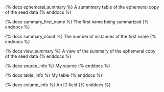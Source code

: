{% docs ephemeral_summary %}
A summmary table of the ephemeral copy of the seed data
{% enddocs %}

{% docs summary_first_name %}
The first name being summarized
{% enddocs %}

{% docs summary_count %}
The number of instances of the first name
{% enddocs %}

{% docs view_summary %}
A view of the summary of the ephemeral copy of the seed data
{% enddocs %}

{% docs source_info %}
My source
{% enddocs %}

{% docs table_info %}
My table
{% enddocs %}

{% docs column_info %}
An ID field
{% enddocs %}
